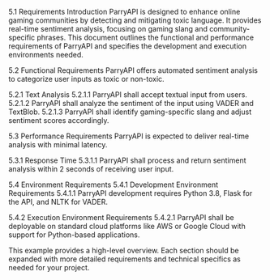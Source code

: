 5.1 Requirements Introduction
ParryAPI is designed to enhance online gaming communities by detecting and mitigating toxic language. It provides real-time sentiment analysis, focusing on gaming slang and community-specific phrases. This document outlines the functional and performance requirements of ParryAPI and specifies the development and execution environments needed.

5.2 Functional Requirements
ParryAPI offers automated sentiment analysis to categorize user inputs as toxic or non-toxic.

5.2.1 Text Analysis
5.2.1.1 ParryAPI shall accept textual input from users.
5.2.1.2 ParryAPI shall analyze the sentiment of the input using VADER and TextBlob.
5.2.1.3 ParryAPI shall identify gaming-specific slang and adjust sentiment scores accordingly.

5.3 Performance Requirements
ParryAPI is expected to deliver real-time analysis with minimal latency.

5.3.1 Response Time
5.3.1.1 ParryAPI shall process and return sentiment analysis within 2 seconds of receiving user input.

5.4 Environment Requirements
5.4.1 Development Environment Requirements
5.4.1.1 ParryAPI development requires Python 3.8, Flask for the API, and NLTK for VADER.

5.4.2 Execution Environment Requirements
5.4.2.1 ParryAPI shall be deployable on standard cloud platforms like AWS or Google Cloud with support for Python-based applications.

This example provides a high-level overview. Each section should be expanded with more detailed requirements and technical specifics as needed for your project.
